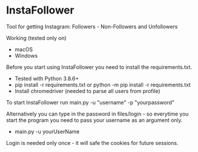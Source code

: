 # InstaFollower
Tool for getting Instagram: Followers - Non-Followers and Unfollowers

Working (tested only on)
- macOS
- Windows

Before you start using InstaFollower you need to install the requirements.txt.
- Tested with Python 3.8.6+
- pip install -r requirements.txt or python -m pip install -r requirements.txt
- Install chromedriver (needed to parse all users from profile)


To start InstaFollower run main.py -u "username" -p "yourpassword"

Alternatively you can type in the password in files/login - so everytime you start the program you need to pass your username as an argument only.

- main.py -u yourUserName


Login is needed only once - it will safe the cookies for future sessions.
